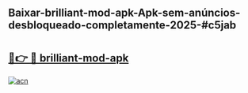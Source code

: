## Baixar-brilliant-mod-apk-Apk-sem-anúncios-desbloqueado-completamente-2025-#c5jab

# <h2><a href="https://ainizakaria.my?title=brilliant-mod-apk&ref=20M">🔗👉 🔴 brilliant-mod-apk</a></h2>

[![acn](https://github.com/user-attachments/assets/0f9c940e-d8b0-45ae-aac7-cd30a18b3e1c)](https://ainizakaria.my?title=brilliant-mod-apk&ref=20M)

